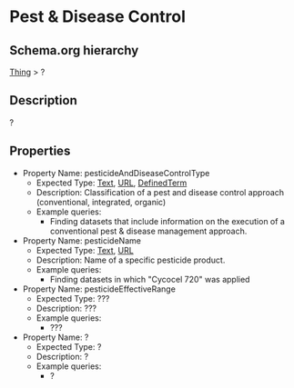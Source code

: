 # Pest & Disease Control

## Schema.org hierarchy
[Thing](http://schema.org/Thing) > ?

## Description
?

## Properties

- Property Name: pesticideAndDiseaseControlType
	- Expected Type: [Text](https://schema.org/Text), [URL](https://schema.org/URL), [DefinedTerm](https://schema.org/DefinedTerm)
	- Description: Classification of a pest and disease control approach (conventional, integrated, organic)
	- Example queries:
		- Finding datasets that include information on the execution of a conventional pest & disease management approach.
- Property Name: pesticideName
	- Expected Type: [Text](https://schema.org/Text), [URL](https://schema.org/URL)
	- Description: Name of a specific pesticide product.
	- Example queries:
		- Finding datasets in which "Cycocel 720" was applied
- Property Name: pesticideEffectiveRange
	- Expected Type: ???
	- Description: ???
	- Example queries:
		- ???
- Property Name: ?
	- Expected Type: ?
	- Description: ?
	- Example queries:
		- ?


